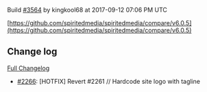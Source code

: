 Build [#3564](https://circleci.com/gh/spiritedmedia/spiritedmedia/3564) by kingkool68 at 2017-09-12 07:06 PM UTC

[https://github.com/spiritedmedia/spiritedmedia/compare/v6.0.5](https://github.com/spiritedmedia/spiritedmedia/compare/v6.0.5)
## Change log
[Full Changelog](https://github.com/spiritedmedia/spiritedmedia/compare/v6.0.4...v6.0.5)

 - [#2266](https://github.com/spiritedmedia/spiritedmedia/pull/2266): [HOTFIX] Revert #2261 // Hardcode site logo with tagline
